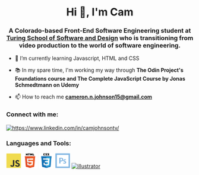 <h1 align="center">Hi 👋, I'm Cam</h1>
<h3 align="center">A Colorado-based Front-End Software Engineering student at <a href="https://turing.edu/" target="blank">Turing School of Software and Design</a> who is transitioning from video production to the world of software engineering.</h3>

- 🌱 I’m currently learning Javascript, HTML and CSS

- 📚 In my spare time, I'm working my way through **The Odin Project's Foundations course and The Complete JavaScript Course by Jonas Schmedtmann on Udemy**

- 📫 How to reach me **cameron.n.johnson15@gmail.com**

<h3 align="left">Connect with me:</h3>
<p align="left">
<a href="https://www.linkedin.com/in/camjohnsontv/" target="blank"><img align="center" src="https://raw.githubusercontent.com/rahuldkjain/github-profile-readme-generator/master/src/images/icons/Social/linked-in-alt.svg" alt="https://www.linkedin.com/in/camjohnsontv/" height="30" width="40" /></a>
</p>

<h3 align="left">Languages and Tools:</h3>
<p align="left">
<a href="https://developer.mozilla.org/en-US/docs/Web/JavaScript" target="_blank" rel="noreferrer"> <img src="https://raw.githubusercontent.com/devicons/devicon/master/icons/javascript/javascript-original.svg" alt="javascript" width="40" height="40"/></a> 
<a href="https://www.w3.org/html/" target="_blank" rel="noreferrer"> <img src="https://raw.githubusercontent.com/devicons/devicon/master/icons/html5/html5-original-wordmark.svg" alt="html5" width="40" height="40"/></a> 
<a href="https://www.w3schools.com/css/" target="_blank" rel="noreferrer"> <img src="https://raw.githubusercontent.com/devicons/devicon/master/icons/css3/css3-original-wordmark.svg" alt="css3" width="40" height="40"/></a>
<a href="https://www.photoshop.com/en" target="_blank" rel="noreferrer"> <img src="https://raw.githubusercontent.com/devicons/devicon/master/icons/photoshop/photoshop-line.svg" alt="photoshop" width="40" height="40"/></a> 
<a href="https://www.adobe.com/in/products/illustrator.html" target="_blank" rel="noreferrer"> <img src="https://www.vectorlogo.zone/logos/adobe_illustrator/adobe_illustrator-icon.svg" alt="illustrator" width="40" height="40"/></a>
</p>
